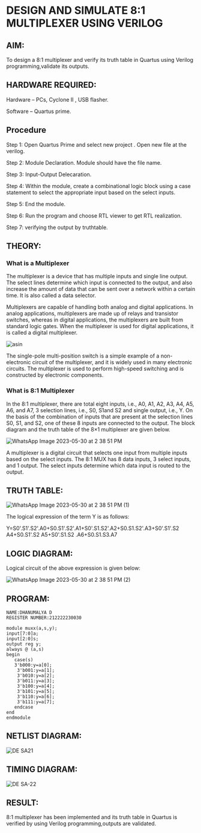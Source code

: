 # DESIGN AND SIMULATE 8:1 MULTIPLEXER USING VERILOG

## AIM:

To design a 8:1 multiplexer and verify its truth table in Quartus using Verilog programming,validate its outputs.

## HARDWARE REQUIRED:

Hardware – PCs, Cyclone II , USB flasher.

Software – Quartus prime.

## Procedure

Step 1: Open Quartus Prime and select new project . Open new file at the verilog.

Step 2: Module Declaration. Module should have the file name.

Step 3: Input-Output Delecaration.

Step 4: Within the module, create a combinational logic block using a case statement to select the appropriate input based on the select inputs.

Step 5: End the module.

Step 6: Run the program and choose RTL viewer to get RTL realization.

Step 7: verifying the output by truthtable.

## THEORY:

### What is a Multiplexer

The multiplexer is a device that has multiple inputs and single line output. The select lines determine which input is connected to the output, and also increase the amount of data that can be sent over a network within a certain time. It is also called a data selector.

Multiplexers are capable of handling both analog and digital applications. In analog applications, multiplexers are made up of relays and transistor switches, whereas in digital applications, the multiplexers are built from standard logic gates. When the multiplexer is used for digital applications, it is called a digital multiplexer.

![asin](https://github.com/Dhanudhanaraj/Simulation-project--Digital-Electronics/assets/119218812/0d9bc980-f33b-4d49-a541-67c1eeece039)

The single-pole multi-position switch is a simple example of a non-electronic circuit of the multiplexer, and it is widely used in many electronic circuits. The multiplexer is used to perform high-speed switching and is constructed by electronic components.

### What is 8:1 Multiplexer

In the 8:1 multiplexer, there are total eight inputs, i.e., A0, A1, A2, A3, A4, A5, A6, and A7, 3 selection lines, i.e., S0, S1and S2 and single output, i.e., Y. On the basis of the combination of inputs that are present at the selection lines S0, S1, and S2, one of these 8 inputs are connected to the output. The block diagram and the truth table of the 8×1 multiplexer are given below.

![WhatsApp Image 2023-05-30 at 2 38 51 PM](https://github.com/Dhanudhanaraj/Simulation-project--Digital-Electronics/assets/119218812/64a99148-fe92-4569-a456-9c540d283470)

A multiplexer is a digital circuit that selects one input from multiple inputs based on the select inputs. The 8:1 MUX has 8 data inputs, 3 select inputs, and 1 output. The select inputs determine which data input is routed to the output. 

## TRUTH TABLE:

![WhatsApp Image 2023-05-30 at 2 38 51 PM (1)](https://github.com/Dhanudhanaraj/Simulation-project--Digital-Electronics/assets/119218812/1e1dfc6d-e377-4130-9950-127b0aeed3e6)

The logical expression of the term Y is as follows:

Y=S0'.S1'.S2'.A0+S0.S1'.S2'.A1+S0'.S1.S2'.A2+S0.S1.S2'.A3+S0'.S1'.S2 A4+S0.S1'.S2 A5+S0'.S1.S2 .A6+S0.S1.S3.A7

## LOGIC DIAGRAM:

Logical circuit of the above expression is given below:

![WhatsApp Image 2023-05-30 at 2 38 51 PM (2)](https://github.com/Dhanudhanaraj/Simulation-project--Digital-Electronics/assets/119218812/c976e4aa-822a-4f18-a228-43c6e2fb841d)

## PROGRAM:

```
NAME:DHANUMALYA D
REGISTER NUMBER:212222230030

module muxx(a,s,y);
input[7:0]a;
input[2:0]s;
output reg y;
always @ (a,s)
begin
   case(s)
   3'b000:y=a[0];
	3'b001:y=a[1];
	3'b010:y=a[2];
	3'b011:y=a[3];
	3'b100:y=a[4];
	3'b101:y=a[5];
	3'b110:y=a[6];
	3'b111:y=a[7];
   endcase
end
endmodule

```
## NETLIST DIAGRAM:

![DE SA21](https://github.com/Dhanudhanaraj/Simulation-project--Digital-Electronics/assets/119218812/5295fd6a-587a-494c-bc77-194905bb629d)

## TIMING DIAGRAM:

![DE SA-22](https://github.com/Dhanudhanaraj/Simulation-project--Digital-Electronics/assets/119218812/ad1554d3-cec3-4b65-a39e-74d25ec2289e)

## RESULT:

8:1 multiplexer has been implemented and its truth table in Quartus is verified by using Verilog programming,outputs are validated.
